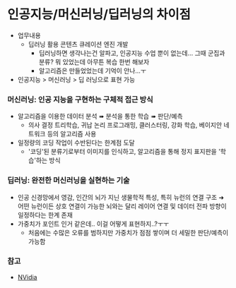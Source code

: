 # 인공지능/머신러닝/딥러닝의 차이점
 - 업무내용
	 - 딥러닝 활용 콘텐츠 큐레이션 엔진 개발
    	 - 딥러닝하면 생각나는건 알파고, 인공지능 수업 뿐이 없는데... 그때 군집과 분류? 뭐 있었는데 아무튼 복습 한번 해보자
    	 - 알고리즘은 만들었었는데 기억이 안나...ㅜ
 - 인공지능 > 머신러닝 > 딥 러닝으로 표현 가능

### 머신러닝: 인공 지능을 구현하는 구체적 접근 방식
 - 알고리즘을 이용한 데이터 분석 ➠ 분석을 통한 학습 ➠ 판단/예측
	 - 의사 결정 트리학습, 귀납 논리 프로그래밍, 클러스터링, 강화 학습, 베이지안 네트워크 등의 알고리즘 사용
 - 일정량의 코딩 작업이 수반된다는 한계점 도달
 	 - '코딩'된 분류기로부터 이미지를 인식하고, 알고리즘을 통해 정지 표지판을 '학습'하는 방식

### 딥러닝: 완전한 머신러닝을 실현하는 기술
 - 인공 신경망에서 영감, 인간의 뇌가 지닌 생물학적 특성, 특히 뉴런의 연결 구조
   ➜ 어떤 뉴런이든 상호 연결이 가능한 뇌와는 달리 레이어 연결 및 데이터 전파 방향이 일정하다는 한계 존재
 - 가중치가 포인트 인거 같은데.. 이걸 어떻게 표현하지..?ㅜㅜ
	 - 처음에는 수많은 오류를 범하지만 가중치가 점점 쌓이며 더 세밀한 판단/예측이 가능함

### 참고
 - [NVidia](http://blogs.nvidia.co.kr/2016/08/03/difference_ai_learning_machinelearning/ "NVidia")